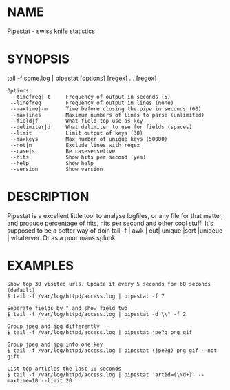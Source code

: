 # NAME

Pipestat - swiss knife statistics

# SYNOPSIS

tail -f some.log  | pipestat \[options\] \[regex\] ... \[regex\]

    Options:
     --timefreq|-t     Frequency of output in seconds (5)
     --linefreq        Frequency of output in lines (none)
     --maxtime|-m      Time before closing the pipe in seconds (60)
     --maxlines        Maximum numbers of lines to parse (unlimited)
     --field|f         What field top use as key
     --delimiter|d     What delimiter to use for fields (spaces)
     --limit           Limit output of keys (30)
     --maxkeys         Max number of unique keys (50000)
     --not|n           Exclude lines with regex
     --case|s          Be casesensetive
     --hits            Show hits per second (yes)
     --help            Show help
     --version         Show version

# DESCRIPTION

Pipestat is a excellent little tool to analyse logfiles, or any file for that matter, and produce percentage of hits, hits per second and other cool stuff.
It's supposed to be a better way of doin tail -f | awk | cut| unique  |sort |uniqeue | whaterver. Or as a poor mans splunk

# EXAMPLES

    Show top 30 visited urls. Update it every 5 seconds for 60 seconds (default)
    $ tail -f /var/log/httpd/access.log | pipestat -f 7

    Seperate fields by " and show field two
    $ tail -f /var/log/httpd/access.log | pipestat -d \\" -f 2

    Group jpeg and jpg differently
    $ tail -f /var/log/httpd/access.log | pipestat jpe?g png gif

    Group jpeg and jpg into one key
    $ tail -f /var/log/httpd/access.log | pipestat (jpe?g) png gif --not gift

    List top articles the last 10 seconds
    $ tail -f /var/log/httpd/access.log | pipestat 'artid=(\\d+)' --maxtime=10 --limit 20 
